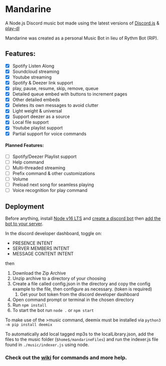 # Mandarine
A Node.js Discord music bot made using the latest versions of [Discord.js](https://github.com/discordjs/discord.js/) & [play-dl](https://github.com/play-dl/play-dl)

Mandarine was created as a personal Music Bot in lieu of Rythm Bot (RIP).

## Features:
- [x] Spotify Listen Along
- [x] Soundcloud streaming
- [x] Youtube streaming
- [x] Spotify & Deezer link support
- [x] play, pause, resume, skip, remove, queue
- [x] Detailed queue embed with buttons to increment pages
- [x] Other detailed embeds
- [x] Deletes its own messages to avoid clutter
- [x] Light weight & universal
- [x] Support deezer as a source
- [x] Local file support
- [x] Youtube playlist support
- [x] Partial support for voice commands

#### Planned Features:
- [ ] Spotify/Deezer Playlist support
- [ ] Help command
- [ ] Multi-threaded streaming
- [ ] Prefix command & other customizations
- [ ] Volume
- [ ] Preload next song for seamless playing
- [ ] Voice recognition for play command

## Deployment
Before anything, install [Node v16 LTS](https://nodejs.org/en/) 
and [create a discord bot](https://discord.com/developers/applications)
then [add the bot to your server](https://help.pebblehost.com/en/article/how-to-invite-your-bot-to-a-discord-server-1asdlyg/).

In the discord developer dashboard, toggle on:
- PRESENCE INTENT
- SERVER MEMBERS INTENT
- MESSAGE CONTENT INTENT

then

1. Download the Zip Archive
2. Unzip archive to a directory of your choosing
3. Create a file called config.json in the directory and copy the config example to the file, then configure as necessary. (token is required)
    1. Get your bot token from the discord developer dashboard
4. Open command prompt or terminal in the chosen directory
5. Run `npm install`
5. To start the bot run `node .` or `npm start`

To make use of the >music command, deemix must be installed via `python3 -m pip install deemix`

To automatically add local tagged mp3s to the localLibrary.json, add the files to the music folder (`$home$/mandarineFiles`) and run the indexer.js file found in `./music/indexer.js` using node.

### Check out the [wiki](https://github.com/karyeet/Mandarine/wiki) for commands and more help.
